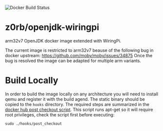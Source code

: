 ![Docker Build Status](https://img.shields.io/docker/build/z0rb/openjdk-wiringpi.svg?style=for-the-badge)

# z0rb/openjdk-wiringpi
arm32v7 OpenJDK docker image extended with WiringPi.

The current image is restricted to arm32v7 beause of the following bug in docker upstream: https://github.com/moby/moby/issues/34875
Once the bug is resolved the image can be adapted for multiple arm variants.

# Build Locally

In order to build the image locally on any architecture you will need to install qemu and register it with the build agend. The static binary should be copied to the `hooks` directory.
The required steps are summarized in the [docker hub post checkout script](hooks/post_checkout). This script runs apt-get so it will require root privileges, check the script first before executing:

`sudo ./hooks/post_checkout`
